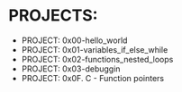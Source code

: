 # PROJECTS:

* PROJECT: 0x00-hello_world
* PROJECT: 0x01-variables_if_else_while
* PROJECT: 0x02-functions_nested_loops
* PROJECT: 0x03-debuggin
* PROJECT: 0x0F. C - Function pointers

